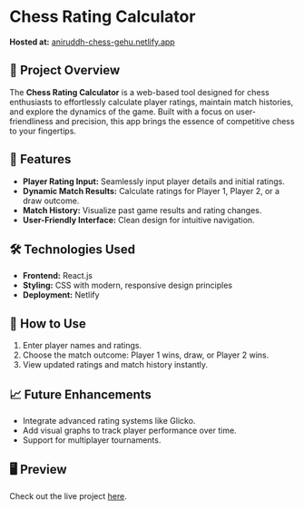 # Chess Rating Calculator  

**Hosted at:** [aniruddh-chess-gehu.netlify.app](https://aniruddh-chess-gehu.netlify.app/)  

## 🎯 Project Overview  
The **Chess Rating Calculator** is a web-based tool designed for chess enthusiasts to effortlessly calculate player ratings, maintain match histories, and explore the dynamics of the game. Built with a focus on user-friendliness and precision, this app brings the essence of competitive chess to your fingertips.  

## 🚀 Features  
- **Player Rating Input:** Seamlessly input player details and initial ratings.  
- **Dynamic Match Results:** Calculate ratings for Player 1, Player 2, or a draw outcome.  
- **Match History:** Visualize past game results and rating changes.  
- **User-Friendly Interface:** Clean design for intuitive navigation.  

## 🛠️ Technologies Used  
- **Frontend:** React.js  
- **Styling:** CSS with modern, responsive design principles  
- **Deployment:** Netlify  

## 🌟 How to Use  
1. Enter player names and ratings.  
2. Choose the match outcome: Player 1 wins, draw, or Player 2 wins.  
3. View updated ratings and match history instantly.  

## 📈 Future Enhancements  
- Integrate advanced rating systems like Glicko.  
- Add visual graphs to track player performance over time.  
- Support for multiplayer tournaments.  

## 🖥️ Preview  
Check out the live project [here](https://aniruddh-chess-gehu.netlify.app/).  
